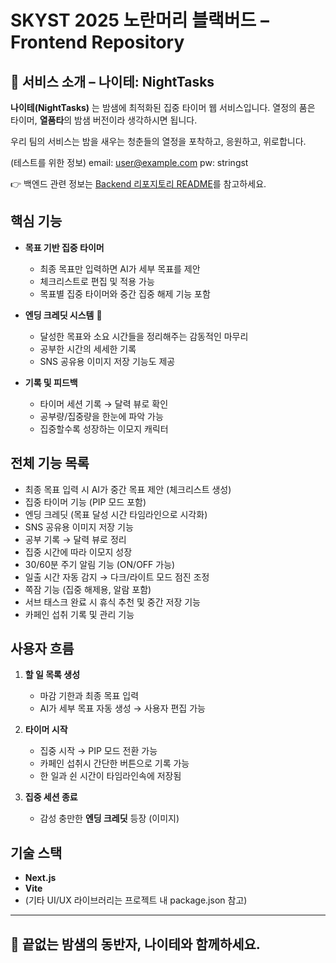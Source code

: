 # SKYST 2025 노란머리 블랙버드 – Frontend Repository

## 🌙 서비스 소개 – **나이테: NightTasks**

**나이테(NightTasks)** 는 밤샘에 최적화된 집중 타이머 웹 서비스입니다.
열정의 품은 타이머, **열품타**의 밤샘 버전이라 생각하시면 됩니다.

우리 팀의 서비스는 밤을 새우는 청춘들의 열정을 포착하고, 응원하고, 위로합니다.

(테스트를 위한 정보)
email: user@example.com
pw: stringst

👉 백엔드 관련 정보는 [Backend 리포지토리 README](https://github.com/Zirajs/yellow-headed-blackbird-backend)를 참고하세요.

## 핵심 기능

- **목표 기반 집중 타이머**

  - 최종 목표만 입력하면 AI가 세부 목표를 제안
  - 체크리스트로 편집 및 적용 가능
  - 목표별 집중 타이머와 중간 집중 해제 기능 포함

- **엔딩 크레딧 시스템** 🌟

  - 달성한 목표와 소요 시간들을 정리해주는 감동적인 마무리
  - 공부한 시간의 세세한 기록
  - SNS 공유용 이미지 저장 기능도 제공

- **기록 및 피드백**

  - 타이머 세션 기록 → 달력 뷰로 확인
  - 공부량/집중량을 한눈에 파악 가능
  - 집중할수록 성장하는 이모지 캐릭터

## 전체 기능 목록

- 최종 목표 입력 시 AI가 중간 목표 제안 (체크리스트 생성)
- 집중 타이머 기능 (PIP 모드 포함)
- 엔딩 크레딧 (목표 달성 시간 타임라인으로 시각화)
- SNS 공유용 이미지 저장 기능
- 공부 기록 → 달력 뷰로 정리
- 집중 시간에 따라 이모지 성장
- 30/60분 주기 알림 기능 (ON/OFF 가능)
- 일출 시간 자동 감지 → 다크/라이트 모드 점진 조정
- 쪽잠 기능 (집중 해제용, 알람 포함)
- 서브 태스크 완료 시 휴식 추천 및 중간 저장 기능
- 카페인 섭취 기록 및 관리 기능

## 사용자 흐름

1. **할 일 목록 생성**

   - 마감 기한과 최종 목표 입력
   - AI가 세부 목표 자동 생성 → 사용자 편집 가능

2. **타이머 시작**

   - 집중 시작 → PIP 모드 전환 가능
   - 카페인 섭취시 간단한 버튼으로 기록 가능
   - 한 일과 쉰 시간이 타임라인속에 저장됨

3. **집중 세션 종료**

   - 감성 충만한 **엔딩 크레딧** 등장
     (이미지)

## 기술 스택

- **Next.js**
- **Vite**
- (기타 UI/UX 라이브러리는 프로젝트 내 package.json 참고)

---

## 🌙 끝없는 밤샘의 동반자, 나이테와 함께하세요.
